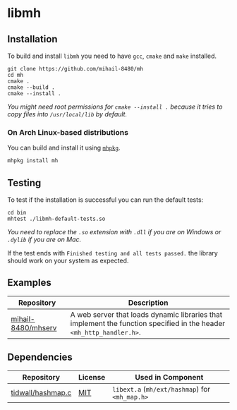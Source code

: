 # libmh

## Installation

To build and install `libmh` you need to have `gcc`, `cmake` and `make` installed.

```shell
git clone https://github.com/mihail-8480/mh
cd mh
cmake .
cmake --build .
cmake --install .
```

*You might need root permissions for `cmake --install .` because it tries to copy files into `/usr/local/lib` by
default.*

### On Arch Linux-based distributions
You can build and install it using [`mhpkg`](https://github.com/mihail-8480/mhpkg).
```sh
mhpkg install mh
```

## Testing

To test if the installation is successful you can run the default tests:

```shell
cd bin
mhtest ./libmh-default-tests.so
```

*You need to replace the `.so` extension with `.dll` if you are on Windows or `.dylib` if you are on Mac.*

If the test ends with `Finished testing and all tests passed.` the library should work on your system as expected.

## Examples

| Repository | Description |
| --- | --- |
| [mihail-8480/mhserv](https://github.com/mihail-8480/mhserv) | A web server that loads dynamic libraries that implement the function specified in the header `<mh_http_handler.h>`. |

## Dependencies

| Repository | License | Used in Component |
| --- | --- | --- |
| [tidwall/hashmap.c](https://github.com/tidwall/hashmap.c)| [MIT](https://github.com/tidwall/hashmap.c/blob/master/LICENSE) | `libext.a` (`mh/ext/hashmap`) for `<mh_map.h>` |
